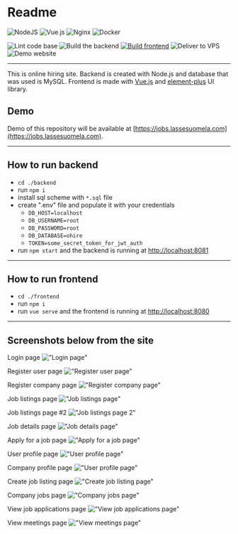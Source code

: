 # Readme 

![NodeJS](https://img.shields.io/badge/node.js-6DA55F?style=for-the-badge&logo=node.js&logoColor=white)
![Vue.js](https://img.shields.io/badge/vuejs-%2335495e.svg?style=for-the-badge&logo=vuedotjs&logoColor=%234FC08D)
![Nginx](https://img.shields.io/badge/nginx-%23009639.svg?style=for-the-badge&logo=nginx&logoColor=white)
![Docker](https://img.shields.io/badge/docker-%230db7ed.svg?style=for-the-badge&logo=docker&logoColor=white)

![Lint code base](https://github.com/lassesuomela/ohire/actions/workflows/super-linter.yml/badge.svg)
![Build the backend](https://github.com/lassesuomela/ohire/actions/workflows/node.js.yml/badge.svg)
[![Build frontend](https://github.com/lassesuomela/ohire/actions/workflows/node.js.frontend.yml/badge.svg)](https://github.com/lassesuomela/ohire/actions/workflows/node.js.frontend.yml)
![Deliver to VPS](https://github.com/lassesuomela/ohire/actions/workflows/cd.yml/badge.svg)
![Demo website](https://img.shields.io/website?down_message=Offline&label=Demo&up_message=Online&url=https%3A%2F%2Fjobs.lassesuomela.com)

---

This is online hiring site. Backend is created with Node.js and database that was used is MySQL. Frontend is made with [Vue.js](https://vuejs.org/) and [element-plus](https://element-plus.org/en-US/) UI library.

## Demo
Demo of this repository will be available at [https://jobs.lassesuomela.com](https://jobs.lassesuomela.com).

---
## How to run backend
- `cd ./backend`
- run `npm i`
- install sql scheme with `*.sql` file
- create ".env" file and populate it with your credentials
  - `DB_HOST=localhost`
  - `DB_USERNAME=root`
  - `DB_PASSWORD=root`
  - `DB_DATABASE=ohire`
  - `TOKEN=some_secret_token_for_jwt_auth`
- run `npm start` and the backend is running at [http://localhost:8081](http://localhost:8081)
---
## How to run frontend
- `cd ./frontend`
- run `npm i`
- run `vue serve` and the frontend is running at [http://localhost:8080](http://localhost:8080)

---
## Screenshots below from the site

Login page
!["Login page"](/images/login.png)

Register user page
!["Register user page"](/images/register.png)

Register company page
!["Register company page"](/images/register_company.png)

Job listings page
!["Job listings page"](/images/jobs_page.png)

Job listings page #2
!["Job listings page 2"](/images/jobs_page_2.png)

Job details page
!["Job details page"](/images/job_details.png)

Apply for a job page
!["Apply for a job page"](/images//user_apply_job.png)

User profile page
!["User profile page"](/images/user_profile.png)

Company profile page
!["User profile page"](/images/company_profile.png)

Create job listing page
!["Create job listing page"](/images/company_create_jobs.png)

Company jobs page
!["Company jobs page"](/images/company_jobs.png)

View job applications page
!["View job applications page"](/images/company_applications.png)

View meetings page
!["View meetings page"](/images/meetings.png)
